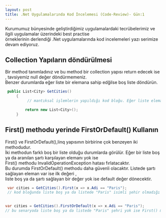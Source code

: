 ```yaml
---
layout: post
title: .Net Uygulamalarında Kod İncelemesi (Code-Review)- Gün:1
---  
```

Kurumumuz bünyesinde geliştirdiğimiz uygulamalardaki tecrübelerimiz ve ilgili uygulamalar üzerindeki best practise  
örneklerinin derlendiği .Net uygulamalarında  kod incelemeleri yazı serimize devam ediyoruz.  
## Collection Yapıların döndürülmesi  
Bir method tanımladınız ve bu method bir collection yapısı return edecek ise , tavsiyemiz null değer döndürmemeniz.  
Benzer durumlarda eğer liste bir elemana sahip edğilse boş liste döndürün.  
```c#
 public List<City> GetCities()
     {
          // mantıksal işlemlerin yapıldığı kod bloğu. Eğer liste elemana sahip değilse boş liste döndür

         return new List<City>();
     }

```  

##  First() methodu yerinde FirstOrDefault() Kullanın  

First() ve FirstOrDefault(),linq yapısının birbirine çok benzeyen iki methodudur.  
İki methodun farklı boş bir liste olduğu durumlarda görülür. Eğer bir liste boş ya da aranılan şartı karşılayan elemanı yok ise   
First() methodu InvalidOperationException hatası fırlatacaktır.  
Bu durumda FirstOrDefault() methodu daha güvenli olacaktır. Listede şartı sağlayan eleman var ise ilk değeri ,   
liste boş ya da şartı sağlayan bir değer yok ise default değer dönecektir.     
```c#
 var cities = GetCities().First(x => x.Adi == "Paris");
 // kod bloğunda liste boş ya da listede "Paris" isimli şehir olmadığı durumda InvalidOperationException hatası alırız.  
 


```   
```c# 
var cities = GetCities().FirstOrDefault(x => x.Adi == "Paris");
// bu senaryoda liste boş ya da listede "Paris" şehri yok ise First() methodundaki hatayı almayız. 
```  





